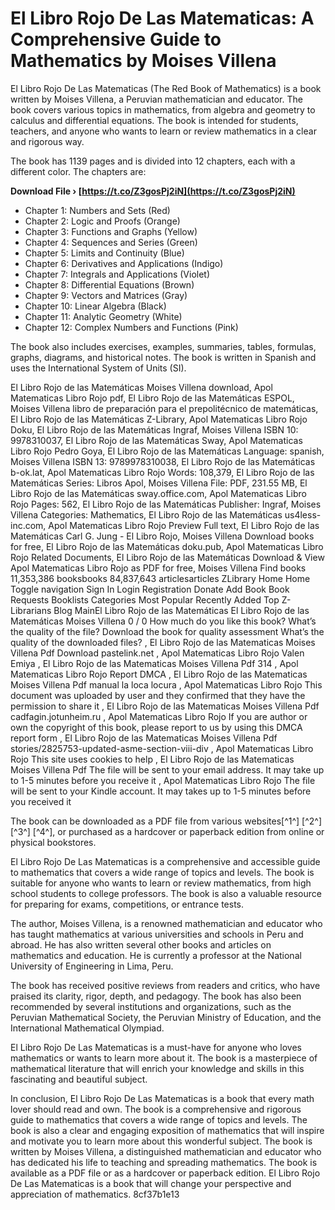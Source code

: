 # El Libro Rojo De Las Matematicas: A Comprehensive Guide to Mathematics by Moises Villena
 
El Libro Rojo De Las Matematicas (The Red Book of Mathematics) is a book written by Moises Villena, a Peruvian mathematician and educator. The book covers various topics in mathematics, from algebra and geometry to calculus and differential equations. The book is intended for students, teachers, and anyone who wants to learn or review mathematics in a clear and rigorous way.
 
The book has 1139 pages and is divided into 12 chapters, each with a different color. The chapters are:
 
**Download File › [https://t.co/Z3gosPj2iN](https://t.co/Z3gosPj2iN)**


 
- Chapter 1: Numbers and Sets (Red)
- Chapter 2: Logic and Proofs (Orange)
- Chapter 3: Functions and Graphs (Yellow)
- Chapter 4: Sequences and Series (Green)
- Chapter 5: Limits and Continuity (Blue)
- Chapter 6: Derivatives and Applications (Indigo)
- Chapter 7: Integrals and Applications (Violet)
- Chapter 8: Differential Equations (Brown)
- Chapter 9: Vectors and Matrices (Gray)
- Chapter 10: Linear Algebra (Black)
- Chapter 11: Analytic Geometry (White)
- Chapter 12: Complex Numbers and Functions (Pink)

The book also includes exercises, examples, summaries, tables, formulas, graphs, diagrams, and historical notes. The book is written in Spanish and uses the International System of Units (SI).
 
El Libro Rojo de las Matemáticas Moises Villena download,  Apol Matematicas Libro Rojo pdf,  El Libro Rojo de las Matemáticas ESPOL,  Moises Villena libro de preparación para el prepolitécnico de matemáticas,  El Libro Rojo de las Matemáticas Z-Library,  Apol Matematicas Libro Rojo Doku,  El Libro Rojo de las Matemáticas Ingraf,  Moises Villena ISBN 10: 9978310037,  El Libro Rojo de las Matemáticas Sway,  Apol Matematicas Libro Rojo Pedro Goya,  El Libro Rojo de las Matemáticas Language: spanish,  Moises Villena ISBN 13: 9789978310038,  El Libro Rojo de las Matemáticas b-ok.lat,  Apol Matematicas Libro Rojo Words: 108,379,  El Libro Rojo de las Matemáticas Series: Libros Apol,  Moises Villena File: PDF, 231.55 MB,  El Libro Rojo de las Matemáticas sway.office.com,  Apol Matematicas Libro Rojo Pages: 562,  El Libro Rojo de las Matemáticas Publisher: Ingraf,  Moises Villena Categories: Mathematics,  El Libro Rojo de las Matemáticas us4less-inc.com,  Apol Matematicas Libro Rojo Preview Full text,  El Libro Rojo de las Matemáticas Carl G. Jung - El Libro Rojo,  Moises Villena Download books for free,  El Libro Rojo de las Matemáticas doku.pub,  Apol Matematicas Libro Rojo Related Documents,  El Libro Rojo de las Matemáticas Download & View Apol Matematicas Libro Rojo as PDF for free,  Moises Villena Find books 11,353,386 booksbooks 84,837,643 articlesarticles ZLibrary Home Home Toggle navigation Sign In Login Registration Donate Add Book Book Requests Booklists Categories Most Popular Recently Added Top Z-Librarians Blog MainEl Libro Rojo de las Matemáticas El Libro Rojo de las Matemáticas Moises Villena 0 / 0 How much do you like this book? What’s the quality of the file? Download the book for quality assessment What’s the quality of the downloaded files? ,  El Libro Rojo de las Matematicas Moises Villena Pdf Download pastelink.net ,  Apol Matematicas Libro Rojo Valen Emiya ,  El Libro Rojo de las Matematicas Moises Villena Pdf 314 ,  Apol Matematicas Libro Rojo Report DMCA ,  El Libro Rojo de las Matematicas Moises Villena Pdf manual la loca locura ,  Apol Matematicas Libro Rojo This document was uploaded by user and they confirmed that they have the permission to share it ,  El Libro Rojo de las Matematicas Moises Villena Pdf cadfagin.jotunheim.ru ,  Apol Matematicas Libro Rojo If you are author or own the copyright of this book, please report to us by using this DMCA report form ,  El Libro Rojo de las Matematicas Moises Villena Pdf stories/2825753-updated-asme-section-viii-div ,  Apol Matematicas Libro Rojo This site uses cookies to help ,  El Libro Rojo de las Matematicas Moises Villena Pdf The file will be sent to your email address. It may take up to 1-5 minutes before you receive it ,  Apol Matematicas Libro Rojo The file will be sent to your Kindle account. It may takes up to 1-5 minutes before you received it
 
The book can be downloaded as a PDF file from various websites[^1^] [^2^] [^3^] [^4^], or purchased as a hardcover or paperback edition from online or physical bookstores.

El Libro Rojo De Las Matematicas is a comprehensive and accessible guide to mathematics that covers a wide range of topics and levels. The book is suitable for anyone who wants to learn or review mathematics, from high school students to college professors. The book is also a valuable resource for preparing for exams, competitions, or entrance tests.
 
The author, Moises Villena, is a renowned mathematician and educator who has taught mathematics at various universities and schools in Peru and abroad. He has also written several other books and articles on mathematics and education. He is currently a professor at the National University of Engineering in Lima, Peru.
 
The book has received positive reviews from readers and critics, who have praised its clarity, rigor, depth, and pedagogy. The book has also been recommended by several institutions and organizations, such as the Peruvian Mathematical Society, the Peruvian Ministry of Education, and the International Mathematical Olympiad.
 
El Libro Rojo De Las Matematicas is a must-have for anyone who loves mathematics or wants to learn more about it. The book is a masterpiece of mathematical literature that will enrich your knowledge and skills in this fascinating and beautiful subject.

In conclusion, El Libro Rojo De Las Matematicas is a book that every math lover should read and own. The book is a comprehensive and rigorous guide to mathematics that covers a wide range of topics and levels. The book is also a clear and engaging exposition of mathematics that will inspire and motivate you to learn more about this wonderful subject. The book is written by Moises Villena, a distinguished mathematician and educator who has dedicated his life to teaching and spreading mathematics. The book is available as a PDF file or as a hardcover or paperback edition. El Libro Rojo De Las Matematicas is a book that will change your perspective and appreciation of mathematics.
 8cf37b1e13
 
